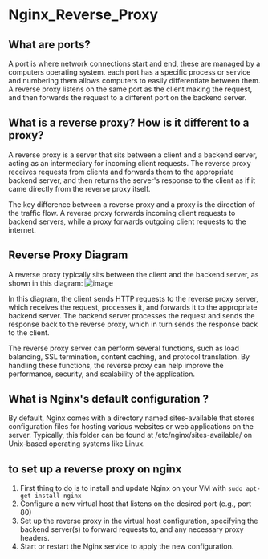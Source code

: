 # Nginx_Reverse_Proxy
## What are ports?

A port is where network connections start and end, these are managed by a computers operating system. each port has a specific process or service and numbering them allows computers to easily differentiate between them. A reverse proxy listens on the same port as the client making the request, and then forwards the request to a different port on the backend server.

## What is a reverse proxy? How is it different to a proxy?
A reverse proxy is a server that sits between a client and a backend server, acting as an intermediary for incoming client requests. 
The reverse proxy receives requests from clients and forwards them to the appropriate backend server, and then returns the server's response to the client as if it came directly from the reverse proxy itself.

The key difference between a reverse proxy and a proxy is the direction of the traffic flow. 
A reverse proxy forwards incoming client requests to backend servers, while a proxy forwards outgoing client requests to the internet.

## Reverse Proxy Diagram
A reverse proxy typically sits between the client and the backend server, as shown in this diagram:
![image](https://user-images.githubusercontent.com/129948378/232846048-126cd173-abf9-48f0-8344-9721a5853659.png)

In this diagram, the client sends HTTP requests to the reverse proxy server, which receives the request, processes it, and forwards it to the appropriate backend server. 
The backend server processes the request and sends the response back to the reverse proxy, which in turn sends the response back to the client.

The reverse proxy server can perform several functions, such as load balancing, SSL termination, content caching, and protocol translation. 
By handling these functions, the reverse proxy can help improve the performance, security, and scalability of the application.

## What is Nginx's default configuration ?
By default, Nginx comes with a directory named sites-available that stores configuration files for hosting various websites or web applications on the server. Typically, this folder can be found at /etc/nginx/sites-available/ on Unix-based operating systems like Linux.

## to set up a reverse proxy on nginx

1. First thing to do is to install and update Nginx on your VM with `sudo apt-get install nginx`
2. Configure a new virtual host that listens on the desired port (e.g., port 80)
3. Set up the reverse proxy in the virtual host configuration, specifying the backend server(s) to forward requests to, and any necessary proxy headers.
4. Start or restart the Nginx service to apply the new configuration.
